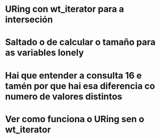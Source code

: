 # URing con wt_iterator para a interseción
# Saltado o de calcular o tamaño para as variables lonely

# Hai que entender a consulta 16 e tamén por que hai esa diferencia co numero de valores distintos
# Ver como funciona o URing sen o wt_iterator 
